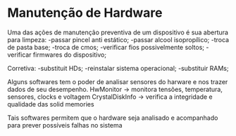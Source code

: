 # Manutenção de Hardware

Uma das ações de manutenção preventiva de um dispositivo é sua abertura para limpeza: -passar pincel anti estático; -passar alcool isopropílico; -troca de pasta base; -troca de cmos; -verificar fios possivelmente soltos; -verificar firmwares do dispositivo;

Corretiva: -substituit HDs; -reinstalar sistema operacional; -substituir RAMs;

Alguns softwares tem o poder de analisar sensores do harware e nos trazer dados de seu desempenho. HwMonitor -> monitora tensões, temperatura, sensores, clocks e voltagem CrystalDiskInfo -> verifica a integridade e qualidade das solid memories

Tais softwares permitem que o hardware seja analisado e acompanhado para prever possíveis falhas no sistema
